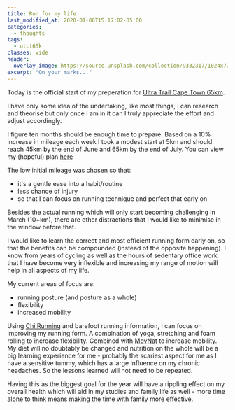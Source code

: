 ```yaml
---
title: Run for my life
last_modified_at: 2020-01-06T15:17:02-05:00
categories:
  - thoughts
tags:
  - utct65k
classes: wide
header:
  overlay_image: https://source.unsplash.com/collection/9332317/1024x720
excerpt: "On your marks..."
---
```

Today is the official start of my preperation for [Ultra Trail Cape Town 65km](https://www.ultratrailcapetown.com/65km).

I have only some idea of the undertaking, like most things, I can research and theorise but only once I am in it can I truly appreciate the effort and adjust accordingly.

I figure ten months should be enough time to prepare. Based on a 10% increase in mileage each week I took a modest start at 5km and should reach 45km by the end of June and 65km by the end of July. You can view my (hopeful) plan [here](https://docs.google.com/spreadsheets/d/1H0mhu07J8WtfGKEOs-UWe3nkA82EiA9dPQcAg_J0RnI/edit?usp=sharing)

The low initial mileage was chosen so that:
- it's a gentle ease into a habit/routine
- less chance of injury
- so that I can focus on running technique and perfect that early on

Besides the actual running which will only start becoming challenging in March (10+km), there are other distractions that I would like to minimise in the window before that.

I would like to learn the correct and most efficient running form early on, so that the benefits can be compounded (instead of the opposite happening). I know from years of cycling as well as the hours of sedentary office work that I have become very inflexible and increasing my range of motion will help in all aspects of my life.

My current areas of focus are:
- running posture (and posture as a whole)
- flexibility
- increased mobility

Using [Chi Running]() and barefoot running information, I can focus on improving my running form.
A combination of yoga, stretching and foam rolling to increase flexibility. Combined with [MovNat]() to increase mobility.
My diet will no doubtably be changed and nutrition on the whole will be a big learning experience for me - probably the scariest aspect for me as I have a sensitive tummy, which has a large influence on my chronic headaches. So the lessons learned will not need to be repeated.

Having this as the biggest goal for the year will have a rippling effect on my overall health which will aid in my studies and family life as well - more time alone to think means making the time with family more effective.
